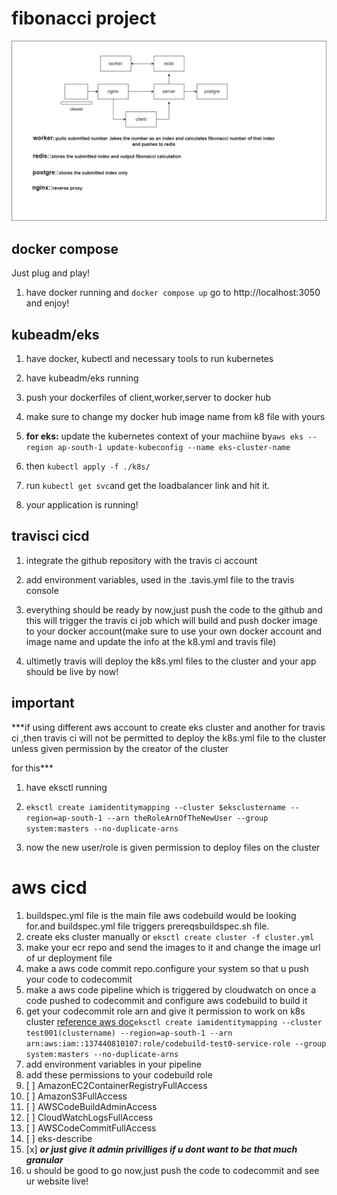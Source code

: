 
  

# **fibonacci project**

![project diagram](https://github.com/aakkiiff/fibonacci-project/blob/master/Project%20Diagram.jpg?raw=true)

## docker compose

  

Just plug and play!

  

1. have docker running and `docker compose up` go to http://localhost:3050 and enjoy!

  

## kubeadm/eks

1. have docker, kubectl and necessary tools to run kubernetes

2. have kubeadm/eks running

3. push your dockerfiles of client,worker,server to docker hub

4. make sure to change my docker hub image name from k8 file with yours

5.  **for eks:** update the kubernetes context of your machiine by`aws eks --region ap-south-1 update-kubeconfig --name eks-cluster-name`

7. then `kubectl apply -f ./k8s/`

8. run `kubectl get svc`and get the loadbalancer link and hit it.

9. your application is running!

  

## travisci cicd

  

1. integrate the github repository with the travis ci account

2. add environment variables, used in the .tavis.yml file to the travis console

3. everything should be ready by now,just push the code to the github and this will trigger the travis ci job which will build and push docker image to your docker account(make sure to use your own docker account and image name and update the info at the k8.yml and travis file)

4. ultimetly travis will deploy the k8s.yml files to the cluster and your app should be live by now!

  

## **important**

  

***if using different aws account to create eks cluster and another for travis ci ,then travis ci will not be permitted to deploy the k8s.yml file to the cluster unless given permission by the creator of the cluster

for this***

  

1. have eksctl running

2.  `eksctl create iamidentitymapping --cluster $eksclustername --region=ap-south-1 --arn theRoleArnOfTheNewUser --group system:masters --no-duplicate-arns`

3. now the new user/role is given permission to deploy files on the cluster

# aws cicd

 1. buildspec.yml file is the main file aws codebuild would be looking for.and buildspec.yml file triggers prereqsbuildspec.sh file.
 2. create eks cluster manually or `eksctl create cluster -f cluster.yml`
 3. make your ecr repo and send the images to it and change the image url of ur deployment file
 4. make a aws code commit repo.configure your system so that u push your code to codecommit
 5. make a aws code pipeline which is triggered by cloudwatch on once a code pushed to codecommit and configure aws codebuild to build it
 6. get your codecommit role arn and give it permission to work on k8s cluster [reference aws doc](https://docs.aws.amazon.com/eks/latest/userguide/add-user-role.html)`eksctl create iamidentitymapping --cluster test001(clustername) --region=ap-south-1 --arn arn:aws:iam::137440810107:role/codebuild-test0-service-role --group system:masters --no-duplicate-arns`
 7. add environment variables in your pipeline
 8. add these permissions to your codebuild role
 9. [ ] AmazonEC2ContainerRegistryFullAccess
 10. [ ] AmazonS3FullAccess
 11. [ ] AWSCodeBuildAdminAccess
 12. [ ] CloudWatchLogsFullAccess
 13. [ ] AWSCodeCommitFullAccess
 14. [ ] eks-describe
 15. [x] ***or just give it admin privilliges if u dont want to be that much granular***
 16. u should be good to go now,just push the code to codecommit and see ur website live!

